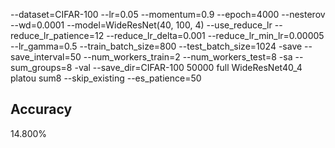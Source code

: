 --dataset=CIFAR-100 --lr=0.05 --momentum=0.9 --epoch=4000 --nesterov --wd=0.0001 --model=WideResNet(40, 100, 4) --use_reduce_lr --reduce_lr_patience=12 --reduce_lr_delta=0.001 --reduce_lr_min_lr=0.00005 --lr_gamma=0.5 --train_batch_size=800 --test_batch_size=1024 -save --save_interval=50 --num_workers_train=2 --num_workers_test=8 -sa --sum_groups=8 -val --save_dir=CIFAR-100 50000 full WideResNet40_4 platou sum8 --skip_existing --es_patience=50
## Accuracy
 14.800%